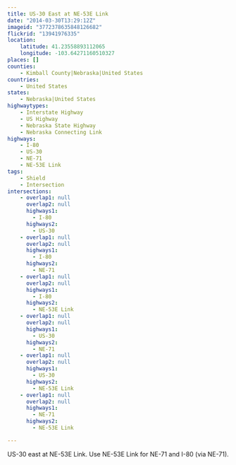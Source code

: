 ```yaml
---
title: US-30 East at NE-53E Link
date: "2014-03-30T13:29:12Z"
imageid: "3772378635848126682"
flickrid: "13941976335"
location:
    latitude: 41.23558893112065
    longitude: -103.64271160510327
places: []
counties:
    - Kimball County|Nebraska|United States
countries:
    - United States
states:
    - Nebraska|United States
highwaytypes:
    - Interstate Highway
    - US Highway
    - Nebraska State Highway
    - Nebraska Connecting Link
highways:
    - I-80
    - US-30
    - NE-71
    - NE-53E Link
tags:
    - Shield
    - Intersection
intersections:
    - overlap1: null
      overlap2: null
      highways1:
        - I-80
      highways2:
        - US-30
    - overlap1: null
      overlap2: null
      highways1:
        - I-80
      highways2:
        - NE-71
    - overlap1: null
      overlap2: null
      highways1:
        - I-80
      highways2:
        - NE-53E Link
    - overlap1: null
      overlap2: null
      highways1:
        - US-30
      highways2:
        - NE-71
    - overlap1: null
      overlap2: null
      highways1:
        - US-30
      highways2:
        - NE-53E Link
    - overlap1: null
      overlap2: null
      highways1:
        - NE-71
      highways2:
        - NE-53E Link

---
```

US-30 east at NE-53E Link.  Use NE-53E Link for NE-71 and I-80 (via NE-71).